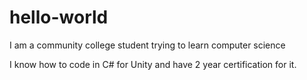 # hello-world
I am a community college student trying to learn computer science

I know how to code in C# for Unity and have 2 year certification for it.
